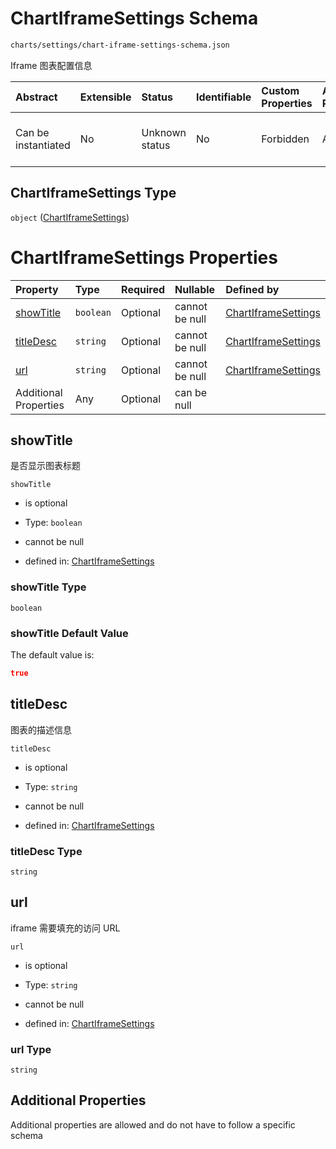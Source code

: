 # ChartIframeSettings Schema

```txt
charts/settings/chart-iframe-settings-schema.json
```

Iframe 图表配置信息

| Abstract            | Extensible | Status         | Identifiable | Custom Properties | Additional Properties | Access Restrictions | Defined In                                                                                                           |
| :------------------ | :--------- | :------------- | :----------- | :---------------- | :-------------------- | :------------------ | :------------------------------------------------------------------------------------------------------------------- |
| Can be instantiated | No         | Unknown status | No           | Forbidden         | Allowed               | none                | [chart-iframe-settings-schema.json](../out/charts/settings/chart-iframe-settings-schema.json "open original schema") |

## ChartIframeSettings Type

`object` ([ChartIframeSettings](chart-iframe-settings-schema.md))

# ChartIframeSettings Properties

| Property                | Type      | Required | Nullable       | Defined by                                                                                                                                            |
| :---------------------- | :-------- | :------- | :------------- | :---------------------------------------------------------------------------------------------------------------------------------------------------- |
| [showTitle](#showtitle) | `boolean` | Optional | cannot be null | [ChartIframeSettings](chart-iframe-settings-schema-properties-showtitle.md "charts/settings/chart-iframe-settings-schema.json#/properties/showTitle") |
| [titleDesc](#titledesc) | `string`  | Optional | cannot be null | [ChartIframeSettings](chart-iframe-settings-schema-properties-titledesc.md "charts/settings/chart-iframe-settings-schema.json#/properties/titleDesc") |
| [url](#url)             | `string`  | Optional | cannot be null | [ChartIframeSettings](chart-iframe-settings-schema-properties-url.md "charts/settings/chart-iframe-settings-schema.json#/properties/url")             |
| Additional Properties   | Any       | Optional | can be null    |                                                                                                                                                       |

## showTitle

是否显示图表标题

`showTitle`

* is optional

* Type: `boolean`

* cannot be null

* defined in: [ChartIframeSettings](chart-iframe-settings-schema-properties-showtitle.md "charts/settings/chart-iframe-settings-schema.json#/properties/showTitle")

### showTitle Type

`boolean`

### showTitle Default Value

The default value is:

```json
true
```

## titleDesc

图表的描述信息

`titleDesc`

* is optional

* Type: `string`

* cannot be null

* defined in: [ChartIframeSettings](chart-iframe-settings-schema-properties-titledesc.md "charts/settings/chart-iframe-settings-schema.json#/properties/titleDesc")

### titleDesc Type

`string`

## url

iframe 需要填充的访问 URL

`url`

* is optional

* Type: `string`

* cannot be null

* defined in: [ChartIframeSettings](chart-iframe-settings-schema-properties-url.md "charts/settings/chart-iframe-settings-schema.json#/properties/url")

### url Type

`string`

## Additional Properties

Additional properties are allowed and do not have to follow a specific schema
